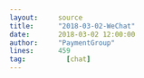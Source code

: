 ```yaml
---
layout:     source 
title:      "2018-03-02-WeChat"
date:       2018-03-02 12:00:00
author:     "PaymentGroup"
lines:      459 
tag:		  [chat]
---
```

